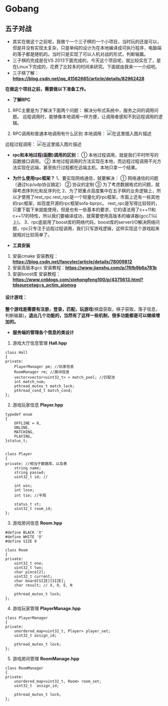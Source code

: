 # Gobang
## 五子对战
- 其实在做这个之前呢，我做个一个三子棋的一个小项目，当时玩的还是可以，但是并没有实现太复杂，只是单纯的设计为在本地编译成可执行程序，电脑端的落子都是随机的。当时只是实现了可以人机对战的形式，判断输赢。
- 三子棋的完成是在VS 2013下面完成的，今天这个项目呢，就比较实在了，是在Linux下完成的，花费了比较多的时间来研究。下面就由我来一一介绍吧。
- 三子棋了解：**https://blog.csdn.net/qq_41562665/article/details/82962428**

**在做这个项目之前，需要做以下准备工作。**
-  **了解RPC**
1. RPC主要是为了解决下面两个问题：
解决分布式系统中，服务之间的调用问题。
远程调用时，能够像本地调用一样方便，让调用者感知不到远程调用的逻辑。


2. RPC调用和普通本地调用有什么区别 本地调用：
![在这里插入图片描述](https://img-blog.csdnimg.cn/20190705175548102.png?x-oss-process=image/watermark,type_ZmFuZ3poZW5naGVpdGk,shadow_10,text_aHR0cHM6Ly9ibG9nLmNzZG4ubmV0L3FxXzQxNTYyNjY1,size_16,color_FFFFFF,t_70)
   
 远程过程调用：
   ![在这里插入图片描述](https://img-blog.csdnimg.cn/20190705175604811.png?x-oss-process=image/watermark,type_ZmFuZ3poZW5naGVpdGk,shadow_10,text_aHR0cHM6Ly9ibG9nLmNzZG4ubmV0L3FxXzQxNTYyNjY1,size_16,color_FFFFFF,t_70)


- **rpc和本地过程(函数)调用的区别：**
  ① 本地过程调用，就是我们平时所写的函数接口调用。
  ② 本地过程调用的方法实现在本地，而远程过程调用不光方法实现在远端，甚至执行过程都在远端主机，本地只拿一个结果。
- **为什么使用rpc框架？**
1、要实现网络通信，就要解决：
① 网络通信的问题（通过tcp/udp协议搞定）
② 协议的定制 
③ 为了考虑数据格式的问题，就得考虑序列化和反序列化
2、为了把重点高度集中在五子棋的业务逻辑上，所以才使用了rest_rpc.rest_rpc是一个轻量化的rpc框架，市面上还有一些其他的rpc框架，如百度开源的rpc框架sofa-bprpc。
rest_rpc是写得比较轻的，只要下载下来就能使用，但是也有一些基本的要求，它的语法用了c++11和c++17的特性，所以我们要编译成功，就需要使用高版本的编译器(gcc7.1以上)。
3、rpc底层用了boost库的网络代码，boost库的serverI/O解决网络问题，rpc只专注于远程过程调用，我们只写游戏逻辑，这样实现这个游戏起来就相对比较简单了。

- **工具安装**
1. 安装cmake
安装教程：**https://blog.csdn.net/fancyler/article/details/78009812**
2. 安装高版本gcc
安装教程：**https://www.jianshu.com/p/76fb9b6a781b**
3. 安装boost库
安装教程：**https://www.cnblogs.com/xiehongfeng100/p/4375613.html?tdsourcetag=s_pctim_aiomsg**

#### 设计游戏：
**整个游戏是需要有注册，登录，匹配，玩游戏**(棋盘获取，棋子获取，落子信息，判断输赢)**，退出几个功能的，当然有了这样一些机制，很多功能都是可以继续增加的。**
- **服务端的管理各个信息的类设计**
1. 游戏大厅信息管理
**Hall.hpp**
```
class Hall
{
private:
    PlayerManager pm; //玩家信息
    RoomManager rm; //房间信息
    vector<vector<uint32_t> > match_pool; //匹配池
    int match_num;
    pthread_mutex_t match_lock;
    pthread_cond_t match_cond;
};
```
2. 游戏玩家信息
**Player.hpp**
```
typedef enum
{
    OFFLINE = 0,
    ONLINE,
    MATCHING,
    PLAYING,
}status_t;


class Player
{
private: //相当于数据库，以及表
    string name;
    string passwd;
    uint32_t id; //

    int win;
    int lose;
    int tie; //平局

    status_t st;
    uint32_t room_id;
};
```
3. 游戏房间信息
**Room.hpp**
```
#define BLACK 'X'
#define WHITE 'O'
#define SIZE 9

class Room
{
private:
    uint32_t one;
    uint32_t two;
    char piece[2];
    uint32_t current;
    char board[SIZE][SIZE];
    char result; // X, O, E, N

    pthread_mutex_t lock;
};
```
4. 游戏玩家管理
**PlayerManage.hpp**
```
class PlayerManager
{
private:
    unordered_map<uint32_t, Player> player_set;
    uint32_t assign_id;

    pthread_mutex_t lock;
};
```
5. 游戏房间管理
**RoomManage.hpp**
```
class RoomManager
{
private:
    unordered_map<uint32_t, Room> room_set;
    uint32_t  assign_id;

    pthread_mutex_t lock;
};
```


